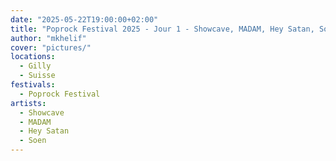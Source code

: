 ```yaml
---
date: "2025-05-22T19:00:00+02:00"
title: "Poprock Festival 2025 - Jour 1 - Showcave, MADAM, Hey Satan, Soen"
author: "mkhelif"
cover: "pictures/"
locations:
  - Gilly
  - Suisse
festivals:
  - Poprock Festival
artists:
  - Showcave
  - MADAM
  - Hey Satan
  - Soen
---
```


